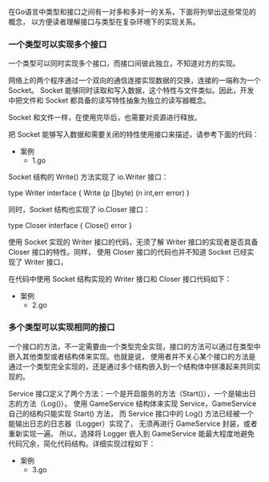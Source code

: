 在Go语言中类型和接口之间有一对多和多对一的关系，下面将列举出这些常见的概念，
以方便读者理解接口与类型在复杂环境下的实现关系。

### 一个类型可以实现多个接口

一个类型可以同时实现多个接口，而接口间彼此独立，不知道对方的实现。

网络上的两个程序通过一个双向的通信连接实现数据的交换，连接的一端称为一个 Socket。
Socket 能够同时读取和写入数据，这个特性与文件类似。因此，开发中把文件和 Socket 都具备的读写特性抽象为独立的读写器概念。

Socket 和文件一样，在使用完毕后，也需要对资源进行释放。

把 Socket 能够写入数据和需要关闭的特性使用接口来描述，请参考下面的代码：
+ 案例
  * 1.go

Socket 结构的 Write() 方法实现了 io.Writer 接口：

type Writer interface {
    Write (p []byte) (n int,err error)
}

同时，Socket 结构也实现了 io.Closer 接口：

type Closer interface {
    Close() error
}


使用 Socket 实现的 Writer 接口的代码，无须了解 Writer 接口的实现者是否具备 Closer 接口的特性。同样，
使用 Closer 接口的代码也并不知道 Socket 已经实现了 Writer 接口，

在代码中使用 Socket 结构实现的 Writer 接口和 Closer 接口代码如下：
+ 案例
  * 2.go


### 多个类型可以实现相同的接口

一个接口的方法，不一定需要由一个类型完全实现，接口的方法可以通过在类型中嵌入其他类型或者结构体来实现。也就是说，
使用者并不关心某个接口的方法是通过一个类型完全实现的，还是通过多个结构嵌入到一个结构体中拼凑起来共同实现的。

Service 接口定义了两个方法：一个是开启服务的方法（Start()），一个是输出日志的方法（Log()）。
使用 GameService 结构体来实现 Service，GameService 自己的结构只能实现 Start() 方法，
而 Service 接口中的 Log() 方法已经被一个能输出日志的日志器（Logger）实现了，
无须再进行 GameService 封装，或者重新实现一遍。
所以，选择将 Logger 嵌入到 GameService 能最大程度地避免代码冗余，简化代码结构。详细实现过程如下：
+ 案例
  * 3.go